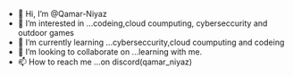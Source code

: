 - 👋 Hi, I’m @Qamar-Niyaz
- 👀 I’m interested in ...codeing,cloud coumputing, cyberseccurity and outdoor games
- 🌱 I’m currently learning ...cyberseccurity,cloud coumputing and codeing
- 💞️ I’m looking to collaborate on ...learning with me.
- 📫 How to reach me ...on discord(qamar_niyaz)

<!---
Qamar-Niyaz/Qamar-Niyaz is a ✨ special ✨ repository because its `README.md` (this file) appears on your GitHub profile.
You can click the Preview link to take a look at your changes.
--->

